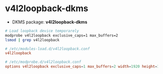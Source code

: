 # v4l2loopback-dkms

- DKMS package: **v4l2loopback-dkms**

```sh
# Load loopback device temporarely
modprobe v4l2loopback exclusive_caps=1 max_buffers=2
lsmod | grep v4l2loopback
```

```conf
# /etc/modules-load.d/v4l2loopback.conf
v4l2loopback
```

```conf
# /etc/modprobe.d/v4l2loopback.conf
options v4l2loopback exclusive_caps=1 max_buffers=2 width=1920 height=1080
```
